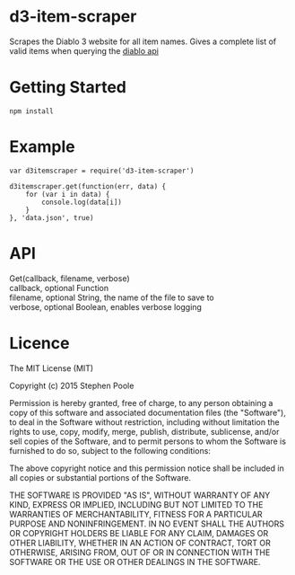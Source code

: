 # d3-item-scraper
Scrapes the Diablo 3 website for all item names. Gives a complete list of valid items when querying the [diablo api](https://dev.battle.net/io-docs)
  
# Getting Started  
```
npm install
```
  
# Example  
```
var d3itemscraper = require('d3-item-scraper')

d3itemscraper.get(function(err, data) {
	for (var i in data) {
		console.log(data[i])
	}
}, 'data.json', true)
```  
  
# API  
Get(callback, filename, verbose)  
callback, optional Function  
filename, optional String, the name of the file to save to  
verbose, optional Boolean, enables verbose logging  
  
# Licence  
The MIT License (MIT)

Copyright (c) 2015 Stephen Poole

Permission is hereby granted, free of charge, to any person obtaining a copy of this software and associated documentation files (the "Software"), to deal in the Software without restriction, including without limitation the rights to use, copy, modify, merge, publish, distribute, sublicense, and/or sell copies of the Software, and to permit persons to whom the Software is furnished to do so, subject to the following conditions:

The above copyright notice and this permission notice shall be included in all copies or substantial portions of the Software.

THE SOFTWARE IS PROVIDED "AS IS", WITHOUT WARRANTY OF ANY KIND, EXPRESS OR IMPLIED, INCLUDING BUT NOT LIMITED TO THE WARRANTIES OF MERCHANTABILITY, FITNESS FOR A PARTICULAR PURPOSE AND NONINFRINGEMENT. IN NO EVENT SHALL THE AUTHORS OR COPYRIGHT HOLDERS BE LIABLE FOR ANY CLAIM, DAMAGES OR OTHER LIABILITY, WHETHER IN AN ACTION OF CONTRACT, TORT OR OTHERWISE, ARISING FROM, OUT OF OR IN CONNECTION WITH THE SOFTWARE OR THE USE OR OTHER DEALINGS IN THE SOFTWARE.
